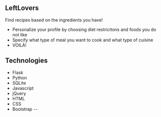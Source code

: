 ## LeftLovers

Find recipes based on the ingredients you have!
- Personalize your profile by choosing diet restricitons and foods you do not like
- Specify what type of meal you want to cook and what type of cuisine
- VOILÁ!

Technologies
--
- Flask
- Python
- SQLite
- Javascript
- jQuery
- HTML
- CSS
- Bootstrap 
--